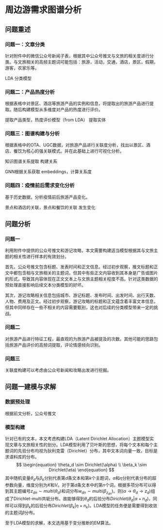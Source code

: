 # 周边游需求图谱分析

## 问题重述

### 问题一：文章分类

针对附件中的微信公众号新闻子表，根据其中公众号推文与文旅的相关度进行分类。与文旅相关的高频主题词可能包括：旅游，活动，交通，酒店，景区，假期，游客，农家乐等。

LDA 分类模型

### 问题二：产品热度分析

根据表格中对景区、酒店等旅游产品的实例和信息，将提取出的旅游产品进行提取。随后构建模型从多维度对产品的热度进行评价。

提取产品类型，热度评价模型（from LDA）
提取实体

### 问题三：图谱构建与分析

根据表格中的OTA、UGC数据，对旅游产品进行关联度分析，找出以景区、酒店、餐饮为核心的强关联模式。并在此基础上进行可视化分析。

知识图谱关系提取
构建关系

GNN根据关系获取 embeddings，计算关系度

### 问题四：疫情前后需求变化分析

基于历史数据，分析疫情前后旅游产品变化。

景点和酒店的关联，景点和餐饮的关联 发生变化


## 问题分析

### 问题一

利用附件中提供的公众号推文和游记攻略，本文需要构建适当模型根据其与文旅主题的相关性进行样本的有效划分。

首先，公众号推文包含标题、发表时间和正文信息。经过初步观察，推文标题和正文中都包含相与文旅相关的主题词，但其中有些正文内容收到其本身是广告或图片的形式，导致其内容体现在正文文本上与文旅主题相关程度不高。针对这类数据的预处理直接影响后续文本分类模型的好坏。

其次，游记攻略相关信息包括城市、游记标题、发布时间、出发时间、出行天数、人物、费用及正文。经过初步观察，游记攻略的标题和正文蕴含着丰富文本信息，但其中同样存在一些不相关的内容需要甄别，这也对后续的分类模型带来一定的挑战。

### 问题二

对旅游产品进行特征工程，最直观的为旅游产品被提及的次数。其他可能的思路包括旅游产品评价的高频词提取，评论情感倾向识别。

### 问题三

关联度构建可以考虑由公众号新闻和攻略出发进行挖掘。

## 问题一建模与求解

### 数据预处理

根据前文分析，公众号推文

### 模型构建

针对已有的文本，本文考虑构建LDA（Latent Dirichlet Allocation）主题模型实现文章与文旅相关性的划分。LDA模型利用了贝叶斯的思想，将每个文本和每个主题词的先验分布均视为狄利克雷（Dirichlet）分布，其中文本词向量一致，目标是求语料库的分布。
$$
\begin{equation}
\theta_d \sim Dirichlet(\alpha) \\
\beta_k \sim Dirichlet(\eta)
\end{equation}
$$
其中随机变量$\theta_d$与$\beta_k$分别代表第$d$条文本和第$k$个主题词，$\alpha$和$\eta$分别代表分布的超参数向量，维度分别为$K$和$V$。对于第$d$条文本中的第$n$个词，根据多项分布可以得到其主题编号$z_{dn} \sim multi(\theta_d)$和词分布$w_{dn} \sim multi(\beta_{z_{dn}})$。则$(\alpha \rightarrow \theta_d \rightarrow z_d)$组成了Dirichlet-multi共轭分布。故能够得到$\theta_d$的后验分布$Dirichlet(\theta_d|\alpha + n_d)$，同样可以得到$\beta_k$的后验分布$Dirichlet(\beta_k|\eta + n_k)$。LDA模型的任务便是需要得到收敛的主题词$\beta$分布。

至于LDA模型的求解，本文选用基于变分推断的EM算法。

